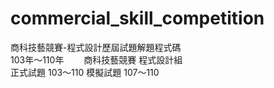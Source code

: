 # commercial_skill_competition
商科技藝競賽-程式設計歷屆試題解題程式碼  
103年～110年　　
商科技藝競賽 程式設計組  
正式試題 103～110
模擬試題 107～110
